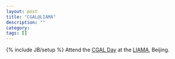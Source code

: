 ```yaml
---
layout: post
title: "CGAL@LIAMA"
description: ""
category: 
tags: []
---
```

{% include JB/setup %}
Attend the <a href="http://liama.ia.ac.cn/wiki/doku.php?id=projects:10_anniversary:program:eventh">CGAL Day</a> at the <a href="http://liama.ia.ac.cn/wiki/doku.php?id=start">LIAMA</a>, Beijing.
